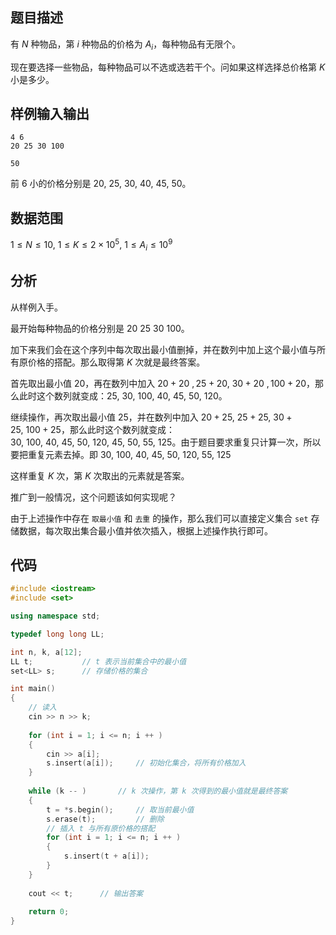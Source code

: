 ## 题目描述

有 $N$ 种物品，第 $i$ 种物品的价格为 $A_i$，每种物品有无限个。

现在要选择一些物品，每种物品可以不选或选若干个。问如果这样选择总价格第 $K$ 小是多少。

## 样例输入输出

```input1
4 6
20 25 30 100
```

```output1
50
```

前 $6$ 小的价格分别是 $20,\ 25,\ 30,\ 40,\ 45,\ 50$。

## 数据范围

$1 \le N \le 10,\ 1 \le K \le 2 \times 10^5,\ 1 \le A_i \le 10^9$

## 分析

从样例入手。

最开始每种物品的价格分别是 $20\ 25\ 30\ 100$。

加下来我们会在这个序列中每次取出最小值删掉，并在数列中加上这个最小值与所有原价格的搭配。那么取得第 $K$ 次就是最终答案。

首先取出最小值 $20$，再在数列中加入 $20+20\ ,25+20,\ 30+20\ ,100+20$，那么此时这个数列就变成：$25,\ 30,\ 100,\ 40,\ 45,\ 50,\ 120$。

继续操作，再次取出最小值 $25$，并在数列中加入 $20+25,\ 25+25,\ 30+25,\ 100+25$，那么此时这个数列就变成：$30,\ 100,\ 40,\ 45,\ 50,\ 120,\ 45,\ 50,\ 55,\ 125$。由于题目要求重复只计算一次，所以要把重复元素去掉。即 $30,\ 100,\ 40,\ 45,\ 50,\ 120,\ 55,\ 125$

这样重复 $K$ 次，第 $K$ 次取出的元素就是答案。

推广到一般情况，这个问题该如何实现呢？

由于上述操作中存在 `取最小值` 和 `去重` 的操作，那么我们可以直接定义集合 `set` 存储数据，每次取出集合最小值并依次插入，根据上述操作执行即可。

## 代码

```cpp
#include <iostream>
#include <set>

using namespace std;

typedef long long LL;

int n, k, a[12];
LL t;			// t 表示当前集合中的最小值 
set<LL> s;		// 存储价格的集合 

int main()
{
	// 读入 
	cin >> n >> k;
	
	for (int i = 1; i <= n; i ++ )
	{
		cin >> a[i];
		s.insert(a[i]);		// 初始化集合，将所有价格加入 
	}
	
	while (k -- )		// k 次操作，第 k 次得到的最小值就是最终答案 
	{
		t = *s.begin();		// 取当前最小值 
		s.erase(t);			// 删除 
		// 插入 t 与所有原价格的搭配
		for (int i = 1; i <= n; i ++ )
		{
			s.insert(t + a[i]);
		}
	}
	
	cout << t;		// 输出答案 
	
	return 0;
}
```